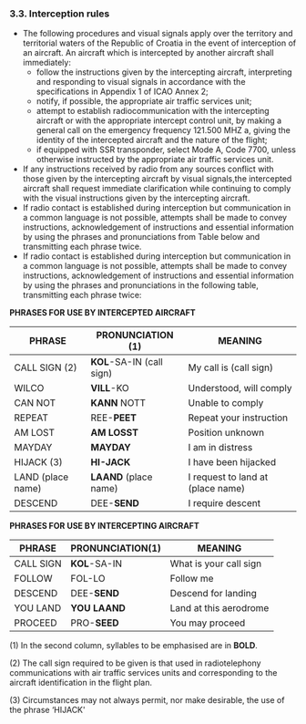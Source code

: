 ### 3.3. **Interception rules**

- The following procedures and visual signals apply over the territory and territorial waters of the Republic of Croatia in the event of interception of an aircraft. An aircraft which is intercepted by another aircraft shall immediately:
  - follow the instructions given by the intercepting aircraft, interpreting and responding to visual signals in accordance with the specifications in Appendix 1 of ICAO Annex 2;
  - notify, if possible, the appropriate air traffic services unit;
  - attempt to establish radiocommunication with the intercepting aircraft or with the appropriate intercept control unit, by making a general call on the emergency frequency 121.500 MHZ a, giving the identity of the intercepted aircraft and the nature of the flight;
  - if equipped with SSR transponder, select Mode A, Code 7700, unless otherwise instructed by the appropriate air traffic services unit.
- If any instructions received by radio from any sources conflict with those given by the intercepting aircraft by visual signals,the intercepted aircraft shall request immediate clarification while continuing  to comply with the visual instructions given by  the intercepting aircraft.
- If radio contact is established during interception but communication in a common language is not possible, attempts shall be made to convey instructions, acknowledgement of instructions and essential information by using the phrases and pronunciations from Table below and transmitting each phrase twice.
- If radio contact is established during interception but communication in a common language is not possible, attempts shall be made to convey instructions, acknowledgement of instructions and essential information by using the phrases and pronunciations in the following table, transmitting each phrase twice:

**PHRASES FOR USE BY INTERCEPTED AIRCRAFT**

| PHRASE            | PRONUNCIATION (1)         | MEANING                           |
| ----------------- | ------------------------- | --------------------------------- |
| CALL SIGN (2)     | **KOL**-SA-IN (call sign) | My call is (call sign)            |
| WILCO             | **VILL**-KO               | Understood, will comply           |
| CAN NOT           | **KANN** NOTT             | Unable to comply                  |
| REPEAT            | REE-**PEET**              | Repeat your instruction           |
| AM LOST           | **AM LOSST**              | Position unknown                  |
| MAYDAY            | **MAYDAY**                | I am in distress                  |
| HIJACK (3)        | **HI-JACK**               | I have been hijacked              |
| LAND (place name) | **LAAND** (place name)    | I request to land at (place name) |
| DESCEND           | DEE-**SEND**              | I require descent                 |

**PHRASES FOR USE BY INTERCEPTING AIRCRAFT**

| PHRASE    | PRONUNCIATION(1)  | MEANING                |
| --------- | ----------------- | ---------------------- |
| CALL SIGN | **KOL**-SA-IN     | What is your call sign |
| FOLLOW    | FOL-LO            | Follow me              |
| DESCEND   | DEE-**SEND**      | Descend for landing    |
| YOU LAND  | **YOU** **LAAND** | Land at this aerodrome |
| PROCEED   | PRO-**SEED**      | You may proceed        |

(1) In the second column, syllables to be emphasised are in **BOLD**.

(2) The call sign required to be given is that used in radiotelephony communications with air traffic services units and corresponding to the aircraft identification in the flight plan.

(3) Circumstances may not always permit, nor make desirable, the use of the phrase ‘HIJACK'